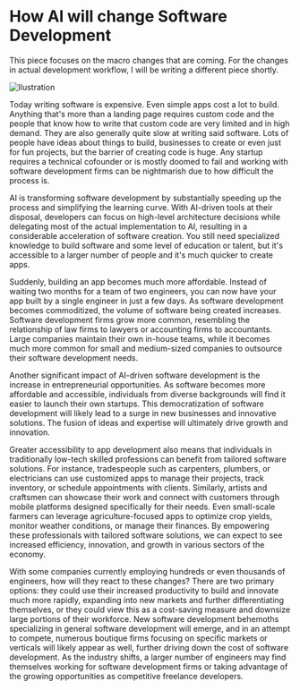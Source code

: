 # How AI will change Software Development

This piece focuses on the macro changes that are coming. For the changes in actual development workflow, I will be writing a different piece shortly.

![Ilustration]()

Today writing software is expensive. Even simple apps cost a lot to build. Anything that's more than a landing page requires custom code and the people that know how to write that custom code are very limited and in high demand. They are also generally quite slow at writing said software. Lots of people have ideas about things to build, businesses to create or even just for fun projects, but the barrier of creating code is huge. Any startup requires a technical cofounder or is mostly doomed to fail and working with software development firms can be nightmarish due to how difficult the process is.

AI is transforming software development by substantially speeding up the process and simplifying the learning curve. With AI-driven tools at their disposal, developers can focus on high-level architecture decisions while delegating most of the actual implementation to AI, resulting in a considerable acceleration of software creation. You still need specialized knowledge to build software and some level of education or talent, but it's accessible to a larger number of people and it's much quicker to create apps.

Suddenly, building an app becomes much more affordable. Instead of waiting two months for a team of two engineers, you can now have your app built by a single engineer in just a few days. As software development becomes commoditized, the volume of software being created increases. Software development firms grow more common, resembling the relationship of law firms to lawyers or accounting firms to accountants. Large companies maintain their own in-house teams, while it becomes much more common for small and medium-sized companies to outsource their software development needs.

Another significant impact of AI-driven software development is the increase in entrepreneurial opportunities. As software becomes more affordable and accessible, individuals from diverse backgrounds will find it easier to launch their own startups. This democratization of software development will likely lead to a surge in new businesses and innovative solutions. The fusion of ideas and expertise will ultimately drive growth and innovation.

Greater accessibility to app development also means that individuals in traditionally low-tech skilled professions can benefit from tailored software solutions. For instance, tradespeople such as carpenters, plumbers, or electricians can use customized apps to manage their projects, track inventory, or schedule appointments with clients. Similarly, artists and craftsmen can showcase their work and connect with customers through mobile platforms designed specifically for their needs. Even small-scale farmers can leverage agriculture-focused apps to optimize crop yields, monitor weather conditions, or manage their finances. By empowering these professionals with tailored software solutions, we can expect to see increased efficiency, innovation, and growth in various sectors of the economy.

With some companies currently employing hundreds or even thousands of engineers, how will they react to these changes? There are two primary options: they could use their increased productivity to build and innovate much more rapidly, expanding into new markets and further differentiating themselves, or they could view this as a cost-saving measure and downsize large portions of their workforce. New software development behemoths specializing in general software development will emerge, and in an attempt to compete, numerous boutique firms focusing on specific markets or verticals will likely appear as well, further driving down the cost of software development. As the industry shifts, a larger number of engineers may find themselves working for software development firms or taking advantage of the growing opportunities as competitive freelance developers.
